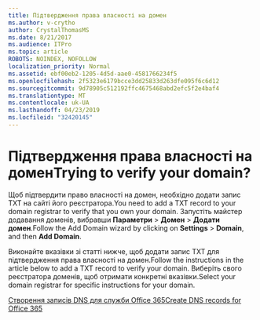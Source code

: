 ```yaml
---
title: Підтвердження права власності на домен
ms.author: v-crytho
author: CrystalThomasMS
ms.date: 8/21/2017
ms.audience: ITPro
ms.topic: article
ROBOTS: NOINDEX, NOFOLLOW
localization_priority: Normal
ms.assetid: ebf00eb2-1205-4d5d-aae0-4581766234f5
ms.openlocfilehash: 2f5323e6179bcce3dd25833d263dfe095f6c6d12
ms.sourcegitcommit: 9d78905c512192ffc4675468abd2efc5f2e4baf4
ms.translationtype: MT
ms.contentlocale: uk-UA
ms.lasthandoff: 04/23/2019
ms.locfileid: "32420145"
---
```

# <a name="trying-to-verify-your-domain"></a><span data-ttu-id="e06fb-102">Підтвердження права власності на домен</span><span class="sxs-lookup"><span data-stu-id="e06fb-102">Trying to verify your domain?</span></span>

<span data-ttu-id="e06fb-103">Щоб підтвердити право власності на домен, необхідно додати запис TXT на сайті його реєстратора.</span><span class="sxs-lookup"><span data-stu-id="e06fb-103">You need to add a TXT record to your domain registrar to verify that you own your domain.</span></span> <span data-ttu-id="e06fb-104">Запустіть майстер додавання доменів, вибравши **Параметри** \> **Домен** > **Додати домен**.</span><span class="sxs-lookup"><span data-stu-id="e06fb-104">Follow the Add Domain wizard by clicking on **Settings** \> **Domain**, and then **Add Domain**.</span></span> 
  
<span data-ttu-id="e06fb-105">Виконайте вказівки зі статті нижче, щоб додати запис TXT для підтвердження права власності на домен.</span><span class="sxs-lookup"><span data-stu-id="e06fb-105">Follow the instructions in the article below to add a TXT record to verify your domain.</span></span> <span data-ttu-id="e06fb-106">Виберіть свого реєстратора доменів, щоб отримати конкретні вказівки.</span><span class="sxs-lookup"><span data-stu-id="e06fb-106">Select your domain registrar for specific instructions for your domain.</span></span>
  
[<span data-ttu-id="e06fb-107">Створення записів DNS для служби Office 365</span><span class="sxs-lookup"><span data-stu-id="e06fb-107">Create DNS records for Office 365</span></span>](https://support.office.com/article/Create-DNS-records-for-Office-365-when-you-manage-your-DNS-records-B0F3FDCA-8A80-4E8E-9EF3-61E8A2A9AB23.aspx)
  

